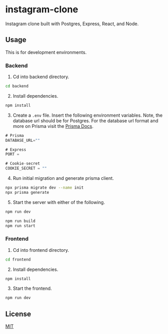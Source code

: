 # instagram-clone

Instagram clone built with Postgres, Express, React, and Node. 

## Usage

This is for development environments.

### Backend

1. Cd into backend directory.

```bash
cd backend
```

2. Install dependencies.

```bash
npm install
```

3. Create a `.env` file. Insert the following environment variables. Note, the database url should be for Postgres. For the database url format and more on Prisma visit the [Prisma Docs](https://www.prisma.io/docs/getting-started/setup-prisma/start-from-scratch/relational-databases/connect-your-database-typescript-postgresql).

```javascript
# Prisma
DATABASE_URL=""

# Express
PORT = 

# Cookie-secret
COOKIE_SECRET = ""
```

4. Run initial migration and generate prisma client.

```bash
npx prisma migrate dev --name init
npx prisma generate
```

5. Start the server with either of the following.
```bash
npm run dev
```
```bash
npm run build
npm run start
```

### Frontend

1. Cd into frontend directory.

```bash
cd frontend
```

2. Install dependencies.

```bash
npm install
```

3. Start the frontend.
```bash
npm run dev
```

## License

[MIT](https://choosealicense.com/licenses/mit/)